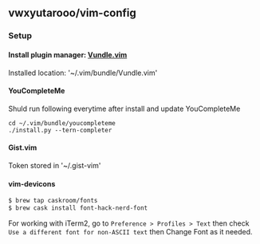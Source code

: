 ## vwxyutarooo/vim-config
### Setup
#### Install plugin manager: [Vundle.vim](https://github.com/VundleVim/Vundle.vim)
Installed location: '~/.vim/bundle/Vundle.vim'


#### YouCompleteMe 
Shuld run following everytime after install and update YouCompleteMe
```
cd ~/.vim/bundle/youcompleteme
./install.py --tern-completer
```

#### Gist.vim
Token stored in '~/.gist-vim'


#### vim-devicons
```sh
$ brew tap caskroom/fonts
$ brew cask install font-hack-nerd-font
```

For working with iTerm2, go to `Preference > Profiles > Text` then check `Use a different font for non-ASCII text` then Change Font as it needed.
